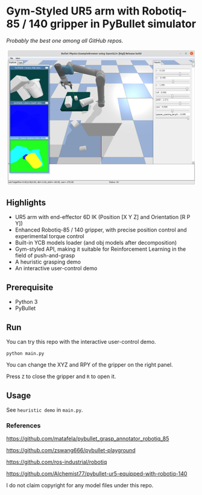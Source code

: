 # Gym-Styled UR5 arm with Robotiq-85 / 140 gripper in PyBullet simulator

*Probably the best one among all GitHub repos.*

![User Control Demo](example.png)

## Highlights

- UR5 arm with end-effector 6D IK (Position [X Y Z] and Orientation [R P Y])
- Enhanced Robotiq-85 / 140 gripper, with precise position control and experimental torque control
- Built-in YCB models loader (and obj models after decomposition)
- Gym-styled API, making it suitable for Reinforcement Learning in the field of push-and-grasp
- A heuristic grasping demo
- An interactive user-control demo

## Prerequisite
- Python 3
- PyBullet

## Run

You can try this repo with the interactive user-control demo.
```[Python]
python main.py
```

You can change the XYZ and RPY of the gripper on the right panel.

Press `Z` to close the gripper and `R` to open it.

## Usage

See `heuristic demo` in `main.py`.

###  References
https://github.com/matafela/pybullet_grasp_annotator_robotiq_85

https://github.com/zswang666/pybullet-playground

https://github.com/ros-industrial/robotiq

https://github.com/Alchemist77/pybullet-ur5-equipped-with-robotiq-140

I do not claim copyright for any model files under this repo.
